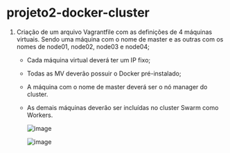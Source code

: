 # projeto2-docker-cluster

1. Criação de um arquivo Vagrantfile com as definições de 4 máquinas virtuais. Sendo uma máquina com o nome de master e as outras com os nomes de node01, node02, node03 e node04; 
   - Cada máquina virtual deverá ter um IP fixo; 
   - Todas as MV deverão possuir o Docker pré-instalado; 
   - A máquina com o nome de master deverá ser o nó manager do cluster. 
   - As demais máquinas deverão ser incluídas no cluster Swarm como Workers.

     ![image](https://github.com/jfranquis/projeto2-docker-cluster/assets/39539970/3b66aa2f-ecb7-412e-9da8-245055c0fa3b)

     ![image](https://github.com/jfranquis/projeto2-docker-cluster/assets/39539970/1c2b3d69-0c80-41e8-bde3-4fbfbb4a7d13)


